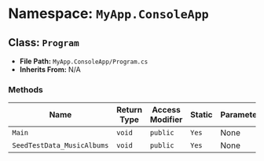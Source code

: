 # Namespace: `MyApp.ConsoleApp`

## Class: `Program`

- **File Path:** `MyApp.ConsoleApp/Program.cs`
- **Inherits From:** N/A

### Methods

| Name | Return Type | Access Modifier | Static | Parameters |
|------|-------------|-----------------|--------|------------|
| `Main` | `void` | `public` | `Yes` | None |
| `SeedTestData_MusicAlbums` | `void` | `public` | `Yes` | None |

